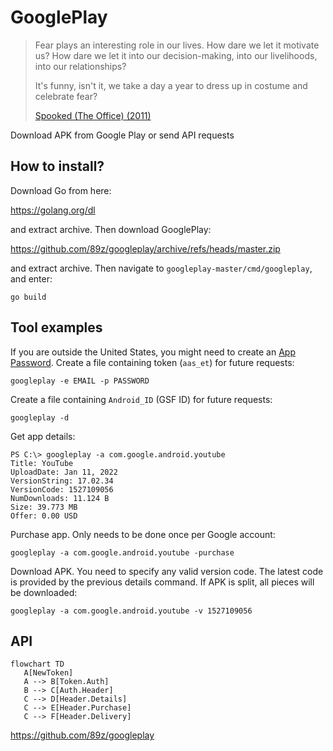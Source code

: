 # GooglePlay

> Fear plays an interesting role in our lives. How dare we let it motivate us?
> How dare we let it into our decision-making, into our livelihoods, into our
> relationships?
>
> It's funny, isn't it, we take a day a year to dress up in costume and
> celebrate fear?
>
> [Spooked (The Office) (2011)][1]

Download APK from Google Play or send API requests

[1]://f002.backblazeb2.com/file/ql8mlh/Spooked+%28The+Office%29.mp4

## How to install?

Download Go from here:

https://golang.org/dl

and extract archive. Then download GooglePlay:

https://github.com/89z/googleplay/archive/refs/heads/master.zip

and extract archive. Then navigate to `googleplay-master/cmd/googleplay`, and
enter:

~~~
go build
~~~

## Tool examples

If you are outside the United States, you might need to create an
[App Password][2]. Create a file containing token (`aas_et`) for future
requests:

~~~
googleplay -e EMAIL -p PASSWORD
~~~

Create a file containing `Android_ID` (GSF ID) for future requests:

~~~
googleplay -d
~~~

Get app details:

~~~
PS C:\> googleplay -a com.google.android.youtube
Title: YouTube
UploadDate: Jan 11, 2022
VersionString: 17.02.34
VersionCode: 1527109056
NumDownloads: 11.124 B
Size: 39.773 MB
Offer: 0.00 USD
~~~

Purchase app. Only needs to be done once per Google account:

~~~
googleplay -a com.google.android.youtube -purchase
~~~

Download APK. You need to specify any valid version code. The latest code is
provided by the previous details command. If APK is split, all pieces will be
downloaded:

~~~
googleplay -a com.google.android.youtube -v 1527109056
~~~

[2]://support.google.com/accounts/answer/185833

## API

~~~mermaid
flowchart TD
   A[NewToken]
   A --> B[Token.Auth]
   B --> C[Auth.Header]
   C --> D[Header.Details]
   C --> E[Header.Purchase]
   C --> F[Header.Delivery]
~~~

https://github.com/89z/googleplay
